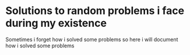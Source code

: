 Solutions to random problems i face during my existence
============

Sometimes i forget how i solved some problems so here i will document how i solved some problems
